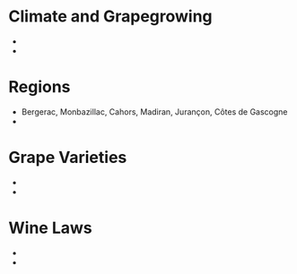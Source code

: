 Climate and Grapegrowing
===
+ 
+ 

Regions
===
+ Bergerac, Monbazillac, Cahors, Madiran, Jurançon, Côtes de Gascogne
+ 

Grape Varieties
===
+ 
+ 


Wine Laws
===
+ 
+ 